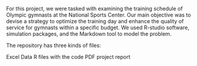 For this project, we were tasked with examining the training schedule of Olympic gymnasts at the National Sports Center. Our main objective was to devise a strategy to optimize the training day and enhance the quality of service for gymnasts within a specific budget. We used R-studio software, simulation packages, and the Markdown tool to model the problem.

The repository has three kinds of files:

Excel Data
R files with the code
PDF project report
